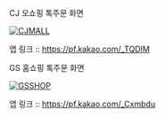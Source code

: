 CJ 오쇼핑 톡주문 화면

[![CJMALL](http://img.youtube.com/vi/RX27LQkZ1Ns/0.jpg)](https://youtu.be/RX27LQkZ1Ns)

앱 링크 :: https://pf.kakao.com/_TQDIM


GS 홈쇼핑 톡주문 화면

[![GSSHOP](http://img.youtube.com/vi/NLiuCSFoAdM/0.jpg)](https://youtu.be/NLiuCSFoAdM)

앱 링크 :: https://pf.kakao.com/_Cxmbdu
